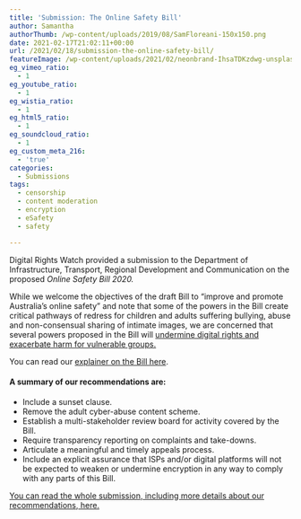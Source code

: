 ```yaml
---
title: 'Submission: The Online Safety Bill'
author: Samantha
authorThumb: /wp-content/uploads/2019/08/SamFloreani-150x150.png
date: 2021-02-17T21:02:11+00:00
url: /2021/02/18/submission-the-online-safety-bill/
featureImage: /wp-content/uploads/2021/02/neonbrand-IhsaTDKzdwg-unsplash-scaled-1.jpg
eg_vimeo_ratio:
  - 1
eg_youtube_ratio:
  - 1
eg_wistia_ratio:
  - 1
eg_html5_ratio:
  - 1
eg_soundcloud_ratio:
  - 1
eg_custom_meta_216:
  - 'true'
categories:
  - Submissions
tags:
  - censorship
  - content moderation
  - encryption
  - eSafety
  - safety

---
```

Digital Rights Watch provided a submission to the Department of Infrastructure, Transport, Regional Development and Communication on the proposed _Online Safety Bill 2020._ 

While we welcome the objectives of the draft Bill to &#8220;improve and promote Australia&#8217;s online safety&#8221; and note that some of the powers in the Bill create critical pathways of redress for children and adults suffering bullying, abuse and non-consensual sharing of intimate images, we are concerned that several powers proposed in the Bill will <span style="text-decoration: underline;">undermine digital rights and exacerbate harm for vulnerable groups. </span>

You can read our [explainer on the Bill here][1]. 

#### A summary of our recommendations are:

  * Include a sunset clause. 
  * Remove the adult cyber-abuse content scheme. ​
  * Establish a multi-stakeholder review board for activity covered by the Bill. 
  * Require transparency reporting on complaints and take-downs. 
  * Articulate a meaningful and timely appeals process. 
  * Include an explicit assurance that ISPs and/or digital platforms will not be expected to weaken or undermine encryption in any way to comply with any parts of this Bill. ​

[You can read the whole submission, including more details about our recommendations, here.][2]

 [1]: https://digitalrightswatch.org.au/2021/02/11/explainer-the-online-safety-bill/
 [2]: /wp-content/uploads/2021/02/Submission_-Online-Safety-Bill-February-2021.pdf